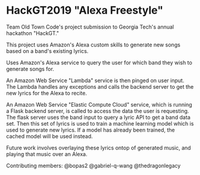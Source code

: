 # HackGT2019 "Alexa Freestyle"

Team Old Town Code's project submission to Georgia Tech's annual hackathon "HackGT."

This project uses Amazon's Alexa custom skills to generate new songs based on a band's existing lyrics.

Uses Amazon's Alexa service to query the user for which band they wish to generate songs for.

An Amazon Web Service "Lambda" service is then pinged on user input. The Lambda handles any exceptions and calls the backend server to get the new lyrics for the Alexa to recite.

An Amazon Web Service "Elastic Compute Cloud" service, which is running a Flask backend server, is called to access the data the user is requesting. The flask server uses the band input to query a lyric API to get a band data set. Then this set of lyrics is used to train a machine learning model which is used to generate new lyrics. If a model has already been trained, the cached model will be used instead.

Future work involves overlaying these lyrics ontop of generated music, and playing that music over an Alexa.

Contributing members: @bopas2 @gabriel-q-wang @thedragonlegacy
